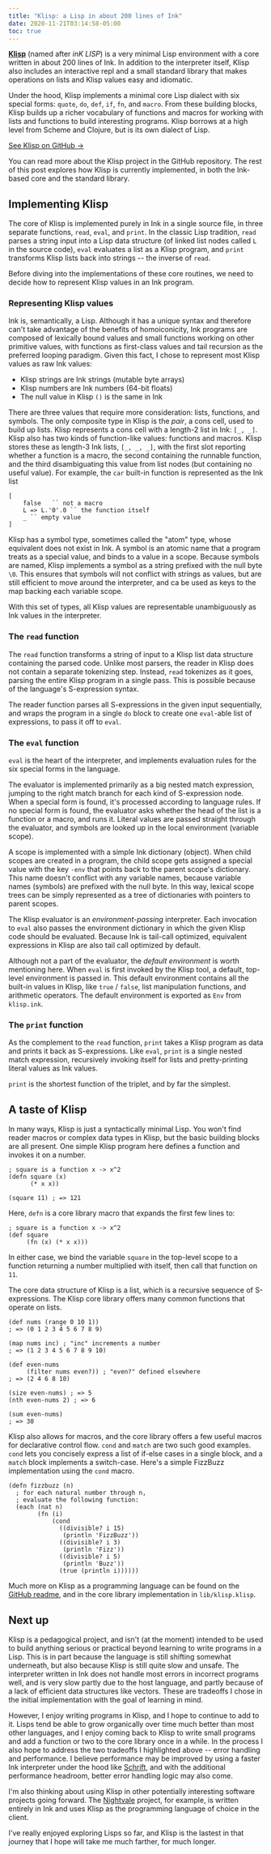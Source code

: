 ```yaml
---
title: "Klisp: a Lisp in about 200 lines of Ink"
date: 2020-11-21T03:14:58-05:00
toc: true
---
```


[**Klisp**](https://github.com/thesephist/klisp) (named after _inK LISP_) is a very minimal Lisp environment with a core written in about 200 lines of Ink. In addition to the interpreter itself, Klisp also includes an interactive repl and a small standard library that makes operations on lists and Klisp values easy and idiomatic.

<!-- ![The Klisp repl](/img/klisp.jpg) -->

Under the hood, Klisp implements a minimal core Lisp dialect with six special forms: `quote`, `do`, `def`, `if`, `fn`, and `macro`. From these building blocks, Klisp builds up a richer vocabulary of functions and macros for working with lists and functions to build interesting programs. Klisp borrows at a high level from Scheme and Clojure, but is its own dialect of Lisp.

<a href="https://github.com/thesephist/klisp" class="button">See Klisp on GitHub &rarr;</a>

You can read more about the Klisp project in the GitHub repository. The rest of this post explores how Klisp is currently implemented, in both the Ink-based core and the standard library.

## Implementing Klisp

The core of Klisp is implemented purely in Ink in a single source file, in three separate functions, `read`, `eval`, and `print`. In the classic Lisp tradition, `read` parses a string input into a Lisp data structure (of linked list nodes called `L` in the source code), `eval` evaluates a list as a Klisp program, and `print` transforms Klisp lists back into strings -- the inverse of `read`.

Before diving into the implementations of these core routines, we need to decide how to represent Klisp values in an Ink program.

### Representing Klisp values

Ink is, semantically, a Lisp. Although it has a unique syntax and therefore can't take advantage of the benefits of homoiconicity, Ink programs are composed of lexically bound values and small functions working on other primitive values, with functions as first-class values and tail recursion as the preferred looping paradigm. Given this fact, I chose to represent most Klisp values as raw Ink values:

- Klisp strings are Ink strings (mutable byte arrays)
- Klisp numbers are Ink numbers (64-bit floats)
- The null value in Klisp `()` is the same in Ink

There are three values that require more consideration: lists, functions, and symbols. The only composite type in Klisp is the _pair_, a cons cell, used to build up lists. Klisp represents a cons cell with a length-2 list in Ink: `[_, _]`. Klisp also has two kinds of function-like values: functions and macros. Klisp stores these as length-3 Ink lists, `[_, _, _]`, with the first slot reporting whether a function is a macro, the second containing the runnable function, and the third disambiguating this value from list nodes (but containing no useful value). For example, the `car` built-in function is represented as the Ink list

```
[
    false   `` not a macro
    L => L.'0'.0 `` the function itself
    _ `` empty value
]
```

Klisp has a symbol type, sometimes called the "atom" type, whose equivalent does not exist in Ink. A symbol is an atomic name that a program treats as a special value, and binds to a value in a scope. Because symbols are named, Klisp implements a symbol as a string prefixed with the null byte `\0`. This ensures that symbols will not conflict with strings as values, but are still efficient to move around the interpreter, and ca be used as keys to the map backing each variable scope.

With this set of types, all Klisp values are representable unambiguously as Ink values in the interpreter.

### The `read` function

The `read` function transforms a string of input to a Klisp list data structure containing the parsed code. Unlike most parsers, the reader in Klisp does not contain a separate tokenizing step. Instead, `read` tokenizes as it goes, parsing the entire Klisp program in a single pass. This is possible because of the language's S-expression syntax.

The reader function parses all S-expressions in the given input sequentially, and wraps the program in a single `do` block to create one `eval`-able list of expressions, to pass it off to `eval`.

### The `eval` function

`eval` is the heart of the interpreter, and implements evaluation rules for the six special forms in the language.

The evaluator is implemented primarily as a big nested match expression, jumping to the right match branch for each kind of S-expression node. When a special form is found, it's processed according to language rules. If no special form is found, the evaluator asks whether the head of the list is a function or a macro, and runs it. Literal values are passed straight through the evaluator, and symbols are looked up in the local environment (variable scope).

A scope is implemented with a simple Ink dictionary (object). When child scopes are created in a program, the child scope gets assigned a special value with the key `-env` that points back to the parent scope's dictionary. This name doesn't conflict with any variable names, because variable names (symbols) are prefixed with the null byte. In this way, lexical scope trees can be simply represented as a tree of dictionaries with pointers to parent scopes.

The Klisp evaluator is an _environment-passing_ interpreter. Each invocation to `eval` also passes the environment dictionary in which the given Klisp code should be evaluated. Because Ink is tail-call optimized, equivalent expressions in Klisp are also tail call optimized by default.

Although not a part of the evaluator, the _default environment_ is worth mentioning here. When `eval` is first invoked by the Klisp tool, a default, top-level environment is passed in. This default environment contains all the built-in values in Klisp, like `true` / `false`, list manipulation functions, and arithmetic operators. The default environment is exported as `Env` from `klisp.ink`.

### The `print` function

As the complement to the `read` function, `print` takes a Klisp program as data and prints it back as S-expressions. Like `eval`, `print` is a single nested match expression, recursively invoking itself for lists and pretty-printing literal values as Ink values.

`print` is the shortest function of the triplet, and by far the simplest.

## A taste of Klisp

In many ways, Klisp is just a syntactically minimal Lisp. You won't find reader macros or complex data types in Klisp, but the basic building blocks are all present. One simple Klisp program here defines a function and invokes it on a number.

```
; square is a function x -> x^2
(defn square (x)
      (* x x))

(square 11) ; => 121
```

Here, `defn` is a core library macro that expands the first few lines to:

```
; square is a function x -> x^2
(def square
     (fn (x) (* x x)))
```

In either case, we bind the variable `square` in the top-level scope to a function returning a number multiplied with itself, then call that function on `11`.

The core data structure of Klisp is a list, which is a recursive sequence of S-expressions. The Klisp core library offers many common functions that operate on lists.

```
(def nums (range 0 10 1))
; => (0 1 2 3 4 5 6 7 8 9)

(map nums inc) ; "inc" increments a number
; => (1 2 3 4 5 6 7 8 9 10)

(def even-nums
     (filter nums even?)) ; "even?" defined elsewhere
; => (2 4 6 8 10)

(size even-nums) ; => 5
(nth even-nums 2) ; => 6

(sum even-nums)
; => 30
```

Klisp also allows for macros, and the core library offers a few useful macros for declarative control flow. `cond` and `match` are two such good examples. `cond` lets you concisely express a list of if-else cases in a single block, and a `match` block implements a switch-case. Here's a simple FizzBuzz implementation using the `cond` macro.

```
(defn fizzbuzz (n)
  ; for each natural number through n,
  ; evaluate the following function:
  (each (nat n)
        (fn (i)
            (cond
              ((divisible? i 15)
               (println 'FizzBuzz'))
              ((divisible? i 3)
               (println 'Fizz'))
              ((divisible? i 5)
               (println 'Buzz'))
              (true (println i))))))
```

Much more on Klisp as a programming language can be found on the [GitHub readme](https://github.com/thesephist/klisp), and in the core library implementation in `lib/klisp.klisp`.

## Next up

Klisp is a pedagogical project, and isn't (at the moment) intended to be used to build anything serious or practical beyond learning to write programs in a Lisp. This is in part because the language is still shifting somewhat underneath, but also because Klisp is still quite slow and unsafe. The interpreter written in Ink does not handle most errors in incorrect programs well, and is very slow partly due to the host language, and partly because of a lack of efficient data structures like vectors. These are tradeoffs I chose in the initial implementation with the goal of learning in mind.

However, I enjoy writing programs in Klisp, and I hope to continue to add to it. Lisps tend be able to grow organically over time much better than most other languages, and I enjoy coming back to Klisp to write small programs and add a function or two to the core library once in a while. In the process I also hope to address the two tradeoffs I highlighted above -- error handling and performance. I believe performance may be improved by using a faster Ink interpreter under the hood like [Schrift](/posts/schrift-code/), and with the additional performance headroom, better error handling logic may also come.

I'm also thinking about using Klisp in other potentially interesting software projects going forward. The [Nightvale](/posts/nightvale/) project, for example, is written entirely in Ink and uses Klisp as the programming language of choice in the client.

I've really enjoyed exploring Lisps so far, and Klisp is the lastest in that journey that I hope will take me much farther, for much longer.

